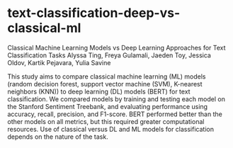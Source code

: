 # text-classification-deep-vs-classical-ml
Classical Machine Learning Models vs Deep Learning Approaches for Text Classification Tasks
Alyssa Ting, Freya Gulamali, Jaeden Toy, Jessica Oldov, Kartik Pejavara, Yulia Savine

This study aims to compare classical machine learning (ML) models (random decision forest, support vector machine (SVM), K-nearest neighbors (KNN)) to deep learning (DL) models (BERT) for text classification. We compared models by training and testing each model on the Stanford Sentiment Treebank, and evaluating performance using accuracy, recall, precision, and F1-score. BERT performed better than the other models on all metrics, but this required greater computational resources. Use of classical versus DL and ML models for classification depends on the nature of the task.

